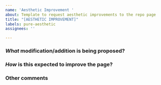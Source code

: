 ```yaml
---
name: 'Aesthetic Improvement '
about: Template to request aesthetic improvements to the repo page
title: "[AESTHETIC IMPROVEMENT]"
labels: pure-aesthetic
assignees: ''

---
```


### *What* modification/addition is being proposed?

### *How* is this expected to improve the page?

### Other comments
